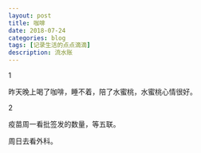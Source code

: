 ```yaml
---
layout: post
title: 咖啡
date: 2018-07-24
categories: blog
tags: [记录生活的点点滴滴]
description: 流水账
---
```


1 

昨天晚上喝了咖啡，睡不着，陪了水蜜桃，水蜜桃心情很好。

2

疫苗周一看批签发的数量，等五联。

周日去看外科。









